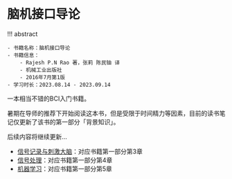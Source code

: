 # 脑机接口导论

!!! abstract

    - 书籍名称：脑机接口导论
    - 书籍信息：
        - Rajesh P.N Rao 著，张莉 陈民铀 译
        - 机械工业出版社
        - 2016年7月第1版
    - 学习时长：2023.08.14 - 2023.09.14

一本相当不错的BCI入门书籍。

暑期在导师的推荐下开始阅读这本书，但是受限于时间精力等因素，目前的读书笔记仅更新了该书的第一部分「背景知识」。

后续内容将继续更新...

- [信号记录与刺激大脑](ch3.md)：对应书籍第一部分第3章
- [信号处理](ch4)：对应书籍第一部分第4章
- [机器学习](ch5)：对应书籍第一部分第5章